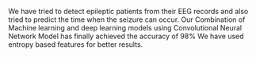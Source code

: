We have tried to detect epileptic patients from their EEG records and also tried to predict the time when the seizure can occur. 
Our Combination of Machine learning and deep learning models using Convolutional Neural Network Model has finally achieved the accuracy of 98%
We have used entropy based features for better results. 
